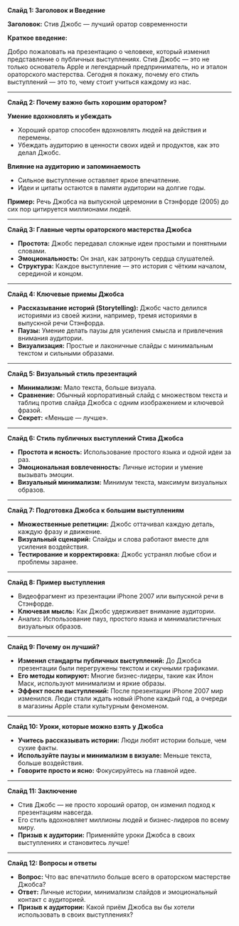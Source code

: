 **Слайд 1: Заголовок и Введение**

**Заголовок:** Стив Джобс — лучший оратор современности

**Краткое введение:**

Добро пожаловать на презентацию о человеке, который изменил представление о публичных выступлениях. Стив Джобс — это не только основатель Apple и легендарный предприниматель, но и эталон ораторского мастерства. Сегодня я покажу, почему его стиль выступлений — это то, чему стоит учиться каждому из нас.

---

**Слайд 2: Почему важно быть хорошим оратором?**

**Умение вдохновлять и убеждать**
- Хороший оратор способен вдохновлять людей на действия и перемены.
- Убеждать аудиторию в ценности своих идей и продуктов, как это делал Джобс.

**Влияние на аудиторию и запоминаемость**
- Сильное выступление оставляет яркое впечатление.
- Идеи и цитаты остаются в памяти аудитории на долгие годы.

**Пример:** Речь Джобса на выпускной церемонии в Стэнфорде (2005) до сих пор цитируется миллионами людей.

---

**Слайд 3: Главные черты ораторского мастерства Джобса**

- **Простота:** Джобс передавал сложные идеи простыми и понятными словами.
- **Эмоциональность:** Он знал, как затронуть сердца слушателей.
- **Структура:** Каждое выступление — это история с чётким началом, серединой и концом.

---

**Слайд 4: Ключевые приемы Джобса**

- **Рассказывание историй (Storytelling):** Джобс часто делился историями из своей жизни, например, тремя историями в выпускной речи Стэнфорда.
- **Паузы:** Умение делать паузы для усиления смысла и привлечения внимания аудитории.
- **Визуализация:** Простые и лаконичные слайды с минимальным текстом и сильными образами.

---

**Слайд 5: Визуальный стиль презентаций**

- **Минимализм:** Мало текста, больше визуала.
- **Сравнение:** Обычный корпоративный слайд с множеством текста и таблиц против слайда Джобса с одним изображением и ключевой фразой.
- **Секрет:** «Меньше — лучше».

---

**Слайд 6: Стиль публичных выступлений Стива Джобса**

- **Простота и ясность:** Использование простого языка и одной идеи за раз.
- **Эмоциональная вовлеченность:** Личные истории и умение вызывать эмоции.
- **Визуальный минимализм:** Минимум текста, максимум визуальных образов.

---

**Слайд 7: Подготовка Джобса к большим выступлениям**

- **Множественные репетиции:** Джобс оттачивал каждую деталь, каждую фразу и движение.
- **Визуальный сценарий:** Слайды и слова работают вместе для усиления воздействия.
- **Тестирование и корректировка:** Джобс устранял любые сбои и проблемы заранее.

---

**Слайд 8: Пример выступления**

- Видеофрагмент из презентации iPhone 2007 или выпускной речи в Стэнфорде.
- **Ключевая мысль:** Как Джобс удерживает внимание аудитории.
- Анализ: Использование пауз, простого языка и минималистичных визуальных образов.

---

**Слайд 9: Почему он лучший?**

- **Изменил стандарты публичных выступлений:** До Джобса презентации были перегружены текстом и скучными графиками.
- **Его методы копируют:** Многие бизнес-лидеры, такие как Илон Маск, используют минимализм и яркие образы.
- **Эффект после выступлений:** После презентации iPhone 2007 мир изменился. Люди стали ждать новый iPhone каждый год, а очереди в магазины Apple стали культурным феноменом.

---

**Слайд 10: Уроки, которые можно взять у Джобса**

- **Учитесь рассказывать истории:** Люди любят истории больше, чем сухие факты.
- **Используйте паузы и минимализм в визуале:** Меньше текста, больше воздействия.
- **Говорите просто и ясно:** Фокусируйтесь на главной идее.

---

**Слайд 11: Заключение**

- Стив Джобс — не просто хороший оратор, он изменил подход к презентациям навсегда.
- Его стиль вдохновляет миллионы людей и бизнес-лидеров по всему миру.
- **Призыв к аудитории:** Применяйте уроки Джобса в своих выступлениях и становитесь лучше!

---

**Слайд 12: Вопросы и ответы**

- **Вопрос:** Что вас впечатлило больше всего в ораторском мастерстве Джобса?
- **Ответ:** Личные истории, минимализм слайдов и эмоциональный контакт с аудиторией.
- **Призыв к аудитории:** Какой приём Джобса вы бы хотели использовать в своих выступлениях?


